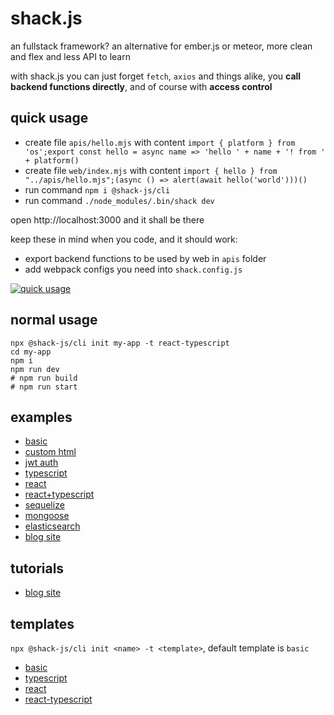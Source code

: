# shack.js

an fullstack framework? an alternative for ember.js or meteor, more clean and flex and less API to learn

with shack.js you can just forget `fetch`, `axios` and things alike, you **call backend functions directly**, and of course with **access control**


## quick usage

- create file `apis/hello.mjs` with content `import { platform } from 'os';export const hello = async name => 'hello ' + name + '! from ' + platform()`
- create file `web/index.mjs` with content `import { hello } from "../apis/hello.mjs";(async () => alert(await hello('world')))()`
- run command `npm i @shack-js/cli`
- run command `./node_modules/.bin/shack dev`

open http://localhost:3000 and it shall be there

keep these in mind when you code, and it should work:

- export backend functions to be used by web in `apis` folder
- add webpack configs you need into `shack.config.js` 

[![quick usage](https://img.youtube.com/vi/IhlW78_KaFI/0.jpg)](https://www.youtube.com/watch?v=IhlW78_KaFI)


## normal usage
```
npx @shack-js/cli init my-app -t react-typescript
cd my-app
npm i
npm run dev
# npm run build
# npm run start
```

## examples

- [basic](./examples/basic)
- [custom html](./examples/custom-html)
- [jwt auth](./examples/jwt-auth)
- [typescript](./examples/typescript)
- [react](./examples/react)
- [react+typescript](./examples/react-typescript)
- [sequelize](./examples/react-sequelize)
- [mongoose](./examples/mongoose)
- [elasticsearch](./examples/elasticsearch)
- [blog site](./examples/blog-site)

## tutorials

- [blog site](./examples/blog-site/README.md)

## templates

 `npx @shack-js/cli init <name> -t <template>`, default template is `basic`

- [basic](https://github.com/shack-js/template-basic)
- [typescript](https://github.com/shack-js/template-typescript)
- [react](https://github.com/shack-js/template-react)
- [react-typescript](https://github.com/shack-js/template-react-typescript)


